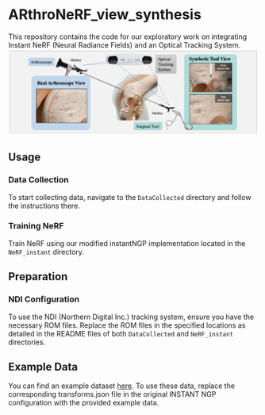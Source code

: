 ﻿# ARthroNeRF_view_synthesis
This repository contains the code for our exploratory work on integrating Instant NeRF (Neural Radiance Fields) and an Optical Tracking System.
![ARthroNeRF Overview](overview_header_image.png)
## Usage
### Data Collection
To start collecting data, navigate to the `DataCollected` directory and follow the instructions there.
### Training NeRF
Train NeRF using our modified instantNGP implementation located in the `NeRF_instant` directory.
## Preparation
### NDI Configuration
To use the NDI (Northern Digital Inc.) tracking system, ensure you have the necessary ROM files. Replace the ROM files in the specified locations as detailed in the README files of both `DataCollected` and `NeRF_instant` directories.

## Example Data
You can find an example dataset [here](https://drive.google.com/drive/folders/1iAXOFB5H9r8EnBwrasXMcHXizGN6QYHA?usp=sharing). To use these data, replace the corresponding transforms.json file in the original INSTANT NGP configuration with the provided example data.
